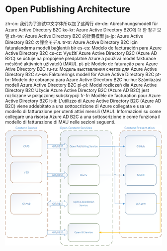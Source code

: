 # Open Publishing Architecture

zh-cn: 我们为了测试中文字体所以加了这两行
de-de: Abrechnungsmodell für Azure Active Directory B2C
ko-kr: Azure Active Directory B2C에 대 한 청구 모델
zh-tw: Azure Active Directory B2C 的計費模型
ja-jp: Azure Active Directory B2C の課金モデル
tr-tr: Azure Active Directory B2C için faturalandırma modeli bağlantılı bir 
es-es: Modelo de facturación para Azure Active Directory B2C
cs-cz: Využití Azure Active Directory B2C (Azure AD B2C) se účtuje na propojené předplatné Azure a používá model fakturace měsíčně aktivních uživatelů (MAU). 
pt-pt: Modelo de faturação para Azure Ative Directory B2C
ru-ru: Модель выставления счетов для Azure Active Directory B2C
sv-se: Fakturerings modell för Azure Active Directory B2C
pt-br: Modelo de cobrança para Azure Active Directory B2C
hu-hu: Számlázási modell Azure Active Directory B2C
pl-pl: Model rozliczeń dla Azure Active Directory B2C Użycie Azure Active Directory B2C (Azure AD B2C) jest rozliczane w połączonej subskrypcji 
fr-fr: Modèle de facturation pour Azure Active Directory B2C
it-it: L'utilizzo di Azure Active Directory B2C (Azure AD B2C) viene addebitato a una sottoscrizione di Azure collegata e usa un modello di fatturazione per utenti attivi mensili (MAU). Informazioni su come collegare una risorsa Azure AD B2C a una sottoscrizione e come funziona il modello di fatturazione di MAU nelle sezioni seguenti.
![Service Architecture](../images/OpenPublishingServiceArchitecture.png)
